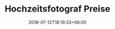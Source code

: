 ---
title: Hochzeitsfotograf Preise
date: 2018-07-12T18:19:33+06:00
image: "/images/hochzeitsblog/trauung/julia-martin14.jpg"
description: "Hochzeitsfotograf Preise • Qualität muss nicht überteuert sein. Wir bieten Hochzeitsfotografie für jedes Budget an. Unsere drei Standardpakete können individuell ergänzt werden."


##################################### Was immer inklusiv ist! #################################
inklusivtitel: Was immer inklusiv ist!
inklusiv:
  - feature:
      - Vorab immer ein Kostenloses Kennenlernshooting inkl. aller Bilder
  - feature:
      - Ausgewählte Bilder aus dem Braut-Shooting mit Beauty Retusche und Bildbarbeitung
  - feature:
      - Bilder kalibriert in Farbraum Adobe RGB D65 mit einer Helligkeit von 120 cd/m²
  - feature:
      - Hochzeits-App mit kostenlosem Download der Bilder, ohne Wasserzeichen, voller Auflösung + USB-Stick
  - feature:
      - Visitenkarten mit Passwort SSL (Zugriffsverwaltung für Hochzeitsgäste)
  - feature:
      - Keine Anzahlung, bequem per Rechnung nach vollständiger Auftragsabwicklung


########################## Pricing ########################

pricingTable:
  # pricing table loop
  - title: Klein und Fein
    subtitle: z.B. 90 min Begleitung
    image: "/images/hochzeitsblog/trauung/julia-martin15.jpg"
    icon: TfiGift
    value: 350€
    unit: ab
    link: "#?"
    features:
      - Hochzeitsreportage beim Standesamt
      - 20min Shooting
    background: "border border-wedding h-full rounded flex flex-col"

  # pricing table loop
  - title: Allrounder
    subtitle: z.B. 5 Stunden Begleitung
    image: "/images/hochzeitsblog/trauung/julia-martin16.jpg"
    icon: TfiKey
    value: 900€
    unit: ab
    link: "#?"
    features:
      - Trauung
      - Feierlichkeiten
      - Brautshooting mit Trauzeugen
      - Black-Gästeporträts
    background: "bg-wedding/10 border border-wedding h-full rounded flex flex-col"
  # pricing table loop
  - title: Like a Popstar
    subtitle: z.B. 9 Stunden Begleitung
    image: "/images/hochzeitsblog/shooting/julia-martin33.jpg"
    icon: TfiMedall
    value: 1900€
    unit: ab
    link: "#?"
    features:
      - Allrounder Paket
      - Dress-up
      - Familienshooting
      - Polaroid Gästebuch
    background: "border border-wedding h-full rounded flex flex-col"

########################## Bilder ########################
bilder:
    galerie1:
    - "/images/hochzeitsblog/trauung/julia-martin05.jpg"
    - "/images/hochzeitsblog/trauung/julia-martin09.jpg"
    - "/images/hochzeitsblog/trauung/julia-martin10.jpg"
    - "/images/hochzeitsblog/trauung/julia-martin06.jpg"
    - "/images/hochzeitsblog/details/julia-martin01.jpg"
    - "/images/hochzeitsblog/trauung/julia-martin07.jpg"
    - "/images/hochzeitsblog/trauung/julia-martin12.jpg"
    - "/images/hochzeitsblog/trauung/julia-martin13.jpg"
    - "/images/hochzeitsblog/trauung/julia-martin08.jpg"
    galerie2:
    - "/images/hochzeitsblog/party/julia-martin18.jpg"
    - "/images/hochzeitsblog/party/julia-martin19.jpg"
    - "/images/hochzeitsblog/party/julia-martin20.jpg"
    - "/images/hochzeitsblog/party/julia-martin21.jpg"
    - "/images/hochzeitsblog/party/julia-martin22.jpg"
    - "/images/hochzeitsblog/party/julia-martin23.jpg"
    - "/images/hochzeitsblog/party/julia-martin24.jpg"
    - "/images/hochzeitsblog/party/julia-martin25.jpg"
    - "/images/hochzeitsblog/party/julia-martin26.jpg"
---